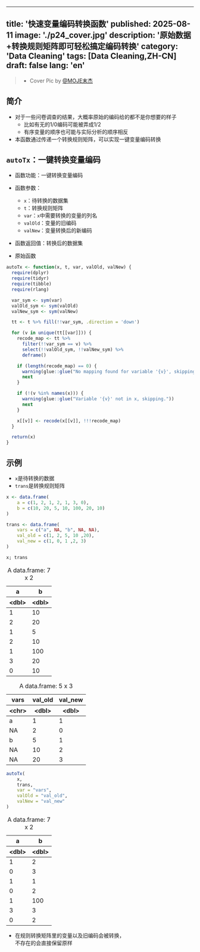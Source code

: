 
---

title: '快速变量编码转换函数'
published: 2025-08-11
image: './p24_cover.jpg'
description: '原始数据+转换规则矩阵即可轻松搞定编码转换'
category: 'Data Cleaning'
tags: [Data Cleaning,ZH-CN]
draft: false
lang: 'en'
---
>
> - Cover Pic by [@MOJE末杰](https://www.pixiv.net/artworks/133295244)

## 简介

- 对于一些问卷调查的结果，大概率原始的编码给的都不是你想要的样子
  - 比如有无的1/0编码可能被弄成1/2
  - 有序变量的顺序也可能与实际分析的顺序相反
- 本函数通过传递一个转换规则矩阵，可以实现一键变量编码转换

## `autoTx`：一键转换变量编码

- 函数功能：一键转换变量编码
- 函数参数：
  - `x`：待转换的数据集
  - `t`：转换规则矩阵
  - `var`：`x`中需要转换的变量的列名
  - `valOld`：变量的旧编码
  - `valNew`：变量转换后的新编码
- 函数返回值：转换后的数据集

- 原始函数

```r
autoTx <- function(x, t, var, valOld, valNew) {
  require(dplyr)
  require(tidyr)
  require(tibble)
  require(rlang)

  var_sym <- sym(var)
  valOld_sym <- sym(valOld)
  valNew_sym <- sym(valNew)

  tt <- t %>% fill(!!var_sym, .direction = 'down')

  for (v in unique(tt[[var]])) {
    recode_map <- tt %>%
      filter(!!var_sym == v) %>%
      select(!!valOld_sym, !!valNew_sym) %>%
      deframe()

    if (length(recode_map) == 0) {
      warning(glue::glue("No mapping found for variable '{v}', skipping."))
      next
    }

    if (!(v %in% names(x))) {
      warning(glue::glue("Variable '{v}' not in x, skipping."))
      next
    }

    x[[v]] <- recode(x[[v]], !!!recode_map)
  }

  return(x)
}
```

## 示例

- `x`是待转换的数据
- `trans`是转换规则矩阵

```r
x <- data.frame(
    a = c(1, 2, 1, 2, 1, 3, 0),
    b = c(10, 20, 5, 10, 100, 20, 10)
)

trans <- data.frame(
    vars = c("a", NA, "b", NA, NA),
    val_old = c(1, 2, 5, 10 ,20),
    val_new = c(1, 0, 1 ,2, 3)
)

x; trans
```

<table class="dataframe">
<caption>A data.frame: 7 x 2</caption>
<thead>
 <tr><th scope=col>a</th><th scope=col>b</th></tr>
 <tr><th scope=col>&lt;dbl&gt;</th><th scope=col>&lt;dbl&gt;</th></tr>
</thead>
<tbody>
 <tr><td>1</td><td> 10</td></tr>
 <tr><td>2</td><td> 20</td></tr>
 <tr><td>1</td><td>  5</td></tr>
 <tr><td>2</td><td> 10</td></tr>
 <tr><td>1</td><td>100</td></tr>
 <tr><td>3</td><td> 20</td></tr>
 <tr><td>0</td><td> 10</td></tr>
</tbody>
</table>

<table class="dataframe">
<caption>A data.frame: 5 x 3</caption>
<thead>
 <tr><th scope=col>vars</th><th scope=col>val_old</th><th scope=col>val_new</th></tr>
 <tr><th scope=col>&lt;chr&gt;</th><th scope=col>&lt;dbl&gt;</th><th scope=col>&lt;dbl&gt;</th></tr>
</thead>
<tbody>
 <tr><td>a </td><td> 1</td><td>1</td></tr>
 <tr><td>NA</td><td> 2</td><td>0</td></tr>
 <tr><td>b </td><td> 5</td><td>1</td></tr>
 <tr><td>NA</td><td>10</td><td>2</td></tr>
 <tr><td>NA</td><td>20</td><td>3</td></tr>
</tbody>
</table>

```r
autoTx(
    x, 
    trans, 
    var = "vars", 
    valOld = "val_old", 
    valNew = "val_new"
)
```

<table class="dataframe">
<caption>A data.frame: 7 x 2</caption>
<thead>
 <tr><th scope=col>a</th><th scope=col>b</th></tr>
 <tr><th scope=col>&lt;dbl&gt;</th><th scope=col>&lt;dbl&gt;</th></tr>
</thead>
<tbody>
 <tr><td>1</td><td>  2</td></tr>
 <tr><td>0</td><td>  3</td></tr>
 <tr><td>1</td><td>  1</td></tr>
 <tr><td>0</td><td>  2</td></tr>
 <tr><td>1</td><td>100</td></tr>
 <tr><td>3</td><td>  3</td></tr>
 <tr><td>0</td><td>  2</td></tr>
</tbody>
</table>

- 在规则转换矩阵里的变量以及旧编码会被转换，  
不存在的会直接保留原样
